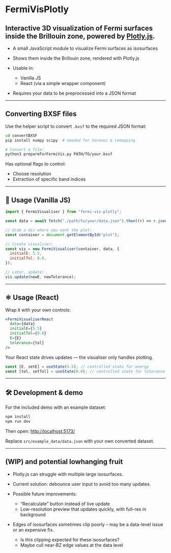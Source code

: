 # **FermiVisPlotly**

## Interactive 3D visualization of Fermi surfaces inside the Brillouin zone, powered by [Plotly.js](https://plotly.com/javascript/).

- A small JavaScript module to visualize Fermi surfaces as isosurfaces
- Shows them inside the Brillouin zone, rendered with Plotly.js
- Usable in:

  - Vanilla JS
  - React (via a simple wrapper component)

- Requires your data to be preprocessed into a JSON format

---

## **Converting BXSF files**

Use the helper script to convert `.bxsf` to the required JSON format:

```bash
cd convertBXSF
pip install numpy scipy  # needed for Voronoi & remapping

# Convert a file:
python3 prepareForFermiVis.py PATH/TO/your.bxsf
```

Has optional flags to control:

- Choose resolution
- Extraction of specific band indices

---

## 🚀 **Usage (Vanilla JS)**

```js
import { FermiVisualiser } from "fermi-vis-plotly";

const data = await fetch("./path/to/your/data.json").then((r) => r.json());

// Grab a div where you want the plot:
const container = document.getElementById("plot");

// Create visualiser:
const vis = new FermiVisualiser(container, data, {
  initialE: 5.5,
  initialTol: 0.0,
});

// Later, update:
vis.update(newE, newTolerance);
```

---

## ⚛ **Usage (React)**

Wrap it with your own controls:

```jsx
<FermiVisualiserReact
  data={data}
  initialE={5.5}
  initialTol={0.0}
  E={E}
  tolerance={tol}
/>
```

Your React state drives updates — the visualiser only handles plotting.

```js
const [E, setE] = useState(5.5); // controlled state for energy
const [tol, setTol] = useState(0.0); // controlled state for tolerance
```

---

## 🛠 **Development & demo**

For the included demo with an example dataset:

```bash
npm install
npm run dev
```

Then open: [http://localhost:5173/](http://localhost:5173/)

Replace `src/example_data/data.json` with your own converted dataset.

---

## **(WIP) and potential lowhanging fruit**

- Plotly.js can struggle with multiple large isosurfaces.
- Current solution: debounce user input to avoid too many updates.
- Possible future improvements:

  - “Recalculate” button instead of live update
  - Low-resolution preview that updates quickly, with full-res in background

- Edges of isosurfaces sometimes clip poorly – may be a data-level issue or an expensive fix.
  - Is this clipping expected for these isosurfaces?
  - Maybe cull near-BZ edge values at the data level
